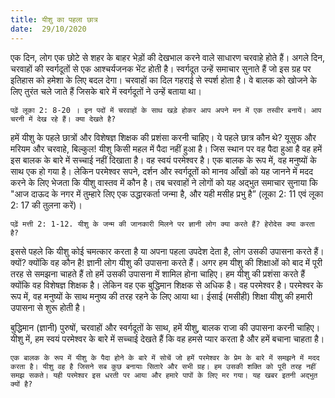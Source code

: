 ```yaml
---
title: यीशु का पहला छात्र
date:  29/10/2020
---
```


एक दिन, लोग एक छोटे से शहर के बाहर भेड़ों की देखभाल करने वाले साधारण चरवाहे होते हैं। अगले दिन, चरवाहों की स्वर्गदूतों से एक आश्चर्यजनक भेंट होती है। स्वर्गदूत उन्हें समाचार सुनाते हैं जो इस ग्रह पर इतिहास को हमेशा के लिए बदल देगा। चरवाहों का दिल गहराई से स्पर्श होता है। वे बालक को खोजने के लिए तुरंत चले जाते हैं जिसके बारे में स्वर्गदूतों ने उन्हें बताया था।

`पढ़ें लूका 2: 8-20 । इन पदों में चरवाहों के साथ खड़े होकर आप अपने मन में एक तस्वीर बनायें। आप चरनी में देख रहे हैं। क्या देखते है?`

हमें यीशु के पहले छात्रों और विशेषज्ञ शिक्षक की प्रशंसा करनी चाहिए। ये पहले छात्र कौन थे? यूसुफ और मरियम और चरवाहे, बिल्कुल! यीशु किसी महल में पैदा नहीं हुआ है। जिस स्थान पर वह पैदा हुआ है वह हमें इस बालक के बारे में सच्चाई नहीं दिखाता है। वह स्वयं परमेश्वर है। एक बालक के रूप में, वह मनुष्यों के साथ एक हो गया है। लेकिन परमेश्वर सपने, दर्शन और स्वर्गदूतों को मानव आँखों को यह जानने में मदद करने के लिए भेजता कि यीशु वास्तव में कौन है। तब चरवाहों ने लोगों को यह अद्भुत समाचार सुनाया कि "आज दाऊद के नगर में तुम्हारे लिए एक उद्धारकर्ता जन्मा है, और यही मसीह प्रभु है” (लूका 2: 11 एवं लूका 2: 17 की तुलना करें)।

`पढ़ें मत्ती 2: 1-12. यीशु के जन्म की जानकारी मिलने पर ज्ञानी लोग क्या करते हैं? हेरोदेस क्या करता है?`

इससे पहले कि यीशु कोई चमत्कार करता है या अपना पहला उपदेश देता है, लोग उसकी उपासना करते हैं। क्यों? क्योंकि वह कौन है! ज्ञानी लोग यीशु की उपासना करते हैं। अगर हम यीशु की शिक्षाओं को बाद में पूरी तरह से समझना चाहते हैं तो हमें उसकी उपासना में शामिल होना चाहिए। हम यीशु की प्रशंसा करते हैं क्योंकि वह विशेषज्ञ शिक्षक है। लेकिन वह एक बुद्धिमान शिक्षक से अधिक है। वह परमेश्वर है। परमेश्वर के रूप में, वह मनुष्यों के साथ मनुष्य की तरह रहने के लिए आया था। ईसाई (मसीही) शिक्षा यीशु की हमारी उपासना से शुरू होती है।

बुद्धिमान (ज्ञानी) पुरुषों, चरवाहों और स्वर्गदूतों के साथ, हमें यीशु, बालक राजा की उपासना करनी चाहिए। यीशु में, हम स्वयं परमेश्वर के बारे में सच्चाई देखते हैं कि वह हमसे प्यार करता है और हमें बचाना चाहता है।

`एक बालक के रूप में यीशु के पैदा होने के बारे में सोचें जो हमें परमेश्वर के प्रेम के बारे में समझने में मदद करता है। यीशु वह है जिसने सब कुछ बनायाः सितारे और सभी ग्रह। हम उसकी शक्ति को पूरी तरह नहीं समझ सकते। यही परमेश्वर इस धरती पर आया और हमारे पापों के लिए मर गया। यह खबर इतनी अद्भुत क्यों है?`